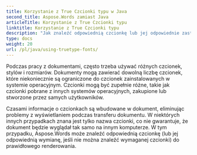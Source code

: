 ```yaml
---
title: Korzystanie z True Czcionki typu w Java
second_title: Aspose.Words zamiast Java
articleTitle: Korzystanie z True Czcionki typu
linktitle: Korzystanie z True Czcionki typu
description: "Jak znaleźć odpowiednią czcionkę lub jej odpowiednie zastąpienie, jeśli nie można znaleźć wymaganej czcionki, do prawidłowego renderowania przy użyciu Aspose.Words zamiast Java."
type: docs
weight: 20
url: /pl/java/using-truetype-fonts/
---
```


Podczas pracy z dokumentami, często trzeba używać różnych czcionek, stylów i rozmiarów. Dokumenty mogą zawierać dowolną liczbę czcionek, które niekoniecznie są ograniczone do czcionek zainstalowanych w systemie operacyjnym. Czcionki mogą być zupełnie różne, takie jak czcionki pobrane z innych systemów operacyjnych, zakupione lub stworzone przez samych użytkowników.

Czasami informacje o czcionkach są wbudowane w dokument, eliminując problemy z wyświetlaniem podczas transferu dokumentu. W niektórych innych przypadkach znana jest tylko nazwa czcionki, co nie gwarantuje, że dokument będzie wyglądał tak samo na innym komputerze. W tym przypadku, Aspose.Words może znaleźć odpowiednią czcionkę (lub jej odpowiednią wymianę, jeśli nie można znaleźć wymaganej czcionki) do prawidłowego renderowania.
